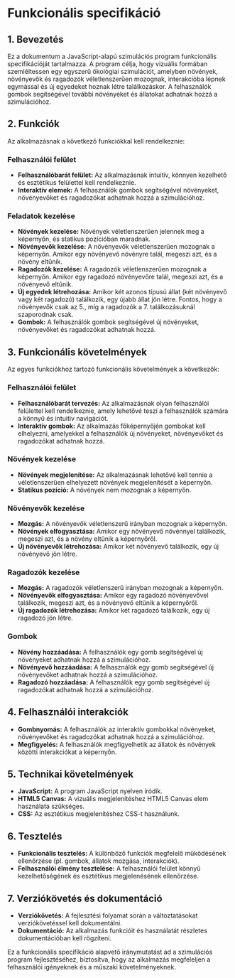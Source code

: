 
# Funkcionális specifikáció

## 1. Bevezetés
Ez a dokumentum a JavaScript-alapú szimulációs program funkcionális specifikációját tartalmazza. A program célja, hogy vizuális formában szemléltessen egy egyszerű ökológiai szimulációt, amelyben növények, növényevők és ragadozók véletlenszerűen mozognak, interakcióba lépnek egymással és új egyedeket hoznak létre találkozáskor. A felhasználók gombok segítségével további növényeket és állatokat adhatnak hozzá a szimulációhoz.

## 2. Funkciók
Az alkalmazásnak a következő funkciókkal kell rendelkeznie:

### Felhasználói felület
- **Felhasználóbarát felület:** Az alkalmazásnak intuitív, könnyen kezelhető és esztétikus felülettel kell rendelkeznie.
- **Interaktív elemek:** A felhasználók gombok segítségével növényeket, növényevőket és ragadozókat adhatnak hozzá a szimulációhoz.

### Feladatok kezelése
- **Növények kezelése:** Növények véletlenszerűen jelennek meg a képernyőn, és statikus pozícióban maradnak.
- **Növényevők kezelése:** A növényevők véletlenszerűen mozognak a képernyőn. Amikor egy növényevő növényre talál, megeszi azt, és a növény eltűnik.
- **Ragadozók kezelése:** A ragadozók véletlenszerűen mozognak a képernyőn. Amikor egy ragadozó növényevőre talál, megeszi azt, és a növényevő eltűnik.
- **Új egyedek létrehozása:** Amikor két azonos típusú állat (két növényevő vagy két ragadozó) találkozik, egy újabb állat jön létre. Fontos, hogy a növényevők csak az 5., míg a ragadozók a 7. találkozásuknál szaporodnak csak.
- **Gombok:** A felhasználók gombok segítségével új növényeket, növényevőket és ragadozókat adhatnak hozzá.

## 3. Funkcionális követelmények
Az egyes funkciókhoz tartozó funkcionális követelmények a következők:

### Felhasználói felület
- **Felhasználóbarát tervezés:** Az alkalmazásnak olyan felhasználói felülettel kell rendelkeznie, amely lehetővé teszi a felhasználók számára a könnyű és intuitív navigációt.
- **Interaktív gombok:** Az alkalmazás főképernyőjén gombokat kell elhelyezni, amelyekkel a felhasználók új növényeket, növényevőket és ragadozókat adhatnak hozzá.

### Növények kezelése
- **Növények megjelenítése:** Az alkalmazásnak lehetővé kell tennie a véletlenszerűen elhelyezett növények megjelenítését a képernyőn.
- **Statikus pozíció:** A növények nem mozognak a képernyőn.

### Növényevők kezelése
- **Mozgás:** A növényevők véletlenszerű irányban mozognak a képernyőn.
- **Növények elfogyasztása:** Amikor egy növényevő növénnyel találkozik, megeszi azt, és a növény eltűnik a képernyőről.
- **Új növényevők létrehozása:** Amikor két növényevő találkozik, egy új növényevő jön létre.

### Ragadozók kezelése
- **Mozgás:** A ragadozók véletlenszerű irányban mozognak a képernyőn.
- **Növényevők elfogyasztása:** Amikor egy ragadozó növényevővel találkozik, megeszi azt, és a növényevő eltűnik a képernyőről.
- **Új ragadozók létrehozása:** Amikor két ragadozó találkozik, egy új ragadozó jön létre.

### Gombok
- **Növény hozzáadása:** A felhasználók egy gomb segítségével új növényeket adhatnak hozzá a szimulációhoz.
- **Növényevő hozzáadása:** A felhasználók egy gomb segítségével új növényevőket adhatnak hozzá a szimulációhoz.
- **Ragadozó hozzáadása:** A felhasználók egy gomb segítségével új ragadozókat adhatnak hozzá a szimulációhoz.

## 4. Felhasználói interakciók
- **Gombnyomás:** A felhasználók az interaktív gombokkal növényeket, növényevőket és ragadozókat adhatnak hozzá a szimulációhoz.
- **Megfigyelés:** A felhasználók megfigyelhetik az állatok és növények közötti interakciókat a képernyőn.

## 5. Technikai követelmények
- **JavaScript:** A program JavaScript nyelven íródik.
- **HTML5 Canvas:** A vizuális megjelenítéshez HTML5 Canvas elem használata szükséges.
- **CSS:** Az esztétikus megjelenítéshez CSS-t használunk.

## 6. Tesztelés
- **Funkcionális tesztelés:** A különböző funkciók megfelelő működésének ellenőrzése (pl. gombok, állatok mozgása, interakciók).
- **Felhasználói élmény tesztelése:** A felhasználói felület könnyű kezelhetőségének és esztétikus megjelenésének ellenőrzése.

## 7. Verziókövetés és dokumentáció
- **Verziókövetés:** A fejlesztési folyamat során a változtatásokat verziókövetéssel kell dokumentálni.
- **Dokumentáció:** Az alkalmazás funkcióit és használatát részletes dokumentációban kell rögzíteni.

Ez a funkcionális specifikáció alapvető iránymutatást ad a szimulációs program fejlesztéséhez, biztosítva, hogy az alkalmazás megfeleljen a felhasználói igényeknek és a műszaki követelményeknek.
